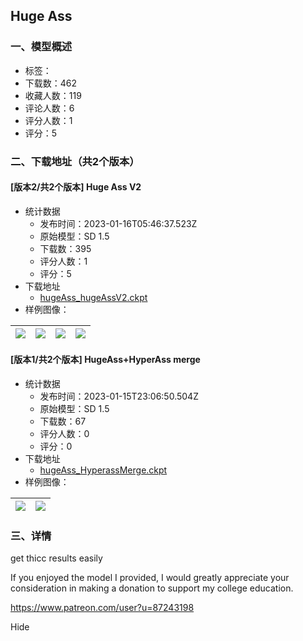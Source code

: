 ## Huge Ass
### 一、模型概述

- 标签：
- 下载数：462
- 收藏人数：119
- 评论人数：6
- 评分人数：1
- 评分：5

### 二、下载地址（共2个版本）

#### [版本2/共2个版本] Huge Ass V2

- 统计数据
  - 发布时间：2023-01-16T05:46:37.523Z
  - 原始模型：SD 1.5
  - 下载数：395
  - 评分人数：1
  - 评分：5
- 下载地址
  - [hugeAss_hugeAssV2.ckpt](https://civitai.com/api/download/models/5232)
- 样例图像：

| <img src="https://image.civitai.com/xG1nkqKTMzGDvpLrqFT7WA/a074604b-21c9-4200-217b-eab7440c2900/width=450/40295.jpeg" /> | <img src="https://image.civitai.com/xG1nkqKTMzGDvpLrqFT7WA/a276b160-488c-4d6f-0266-1560d8e1c000/width=450/39979.jpeg" /> | <img src="https://image.civitai.com/xG1nkqKTMzGDvpLrqFT7WA/a2f0ab31-e01b-4422-060e-5880feefd800/width=450/39978.jpeg" /> | <img src="https://image.civitai.com/xG1nkqKTMzGDvpLrqFT7WA/03372e21-2782-435f-2298-32e5d0500900/width=450/40010.jpeg" /> |
| ---- | ---- | ---- | ---- |

#### [版本1/共2个版本] HugeAss+HyperAss merge

- 统计数据
  - 发布时间：2023-01-15T23:06:50.504Z
  - 原始模型：SD 1.5
  - 下载数：67
  - 评分人数：0
  - 评分：0
- 下载地址
  - [hugeAss_HyperassMerge.ckpt](https://civitai.com/api/download/models/5234)
- 样例图像：

| <img src="https://image.civitai.com/xG1nkqKTMzGDvpLrqFT7WA/def66f8f-1b26-4461-af23-573da5920900/width=450/40004.jpeg" /> | <img src="https://image.civitai.com/xG1nkqKTMzGDvpLrqFT7WA/829e514e-8674-41a8-548f-f0797a1e7100/width=450/40003.jpeg" /> |
| ---- | ---- |


### 三、详情
<p>get thicc results easily</p><p></p><p>If you enjoyed the model I provided, I would greatly appreciate your consideration in making a donation to support my college education.</p><p><a target="_blank" rel="ugc" href="https://www.patreon.com/user?u=87243198">https://www.patreon.com/user?u=87243198</a></p><p>Hide</p>